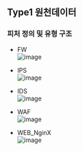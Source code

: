 ## Type1 원천데이터

### 피처 정의 및 유형 구조  		

  - FW  
![image](https://user-images.githubusercontent.com/77917710/218410527-26ebe20f-1c65-4c61-ab2c-7df328f1c189.png)

  - IPS  
![image](https://user-images.githubusercontent.com/77917710/218410566-fd71e30b-9072-40bb-89aa-dfea35813ba8.png)

  - IDS  
![image](https://user-images.githubusercontent.com/77917710/218410630-c3193278-83eb-4940-a5f4-8dbfc77d8154.png)

  - WAF  
![image](https://user-images.githubusercontent.com/77917710/218410675-ecb252c8-f6a1-47b7-bf0d-a03f4de81b88.png)

  - WEB_NginX  
![image](https://user-images.githubusercontent.com/77917710/218410743-d973d756-4f87-478c-9e4c-33208ed60147.png)


